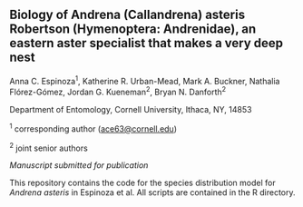 ## Biology of Andrena (Callandrena) asteris Robertson (Hymenoptera: Andrenidae), an eastern aster specialist that makes a very deep nest

Anna C. Espinoza<sup>1</sup>, Katherine R. Urban-Mead, Mark A. Buckner, Nathalia Flórez-Gómez, Jordan G. Kueneman<sup>2</sup>, Bryan N. Danforth<sup>2</sup>

Department of Entomology, Cornell University, Ithaca, NY, 14853

<sup>1</sup> corresponding author (ace63@cornell.edu)

<sup>2</sup> joint senior authors

*Manuscript submitted for publication*

This repository contains the code for the species distribution model for *Andrena asteris* in Espinoza et al. All scripts are contained in the R directory.
